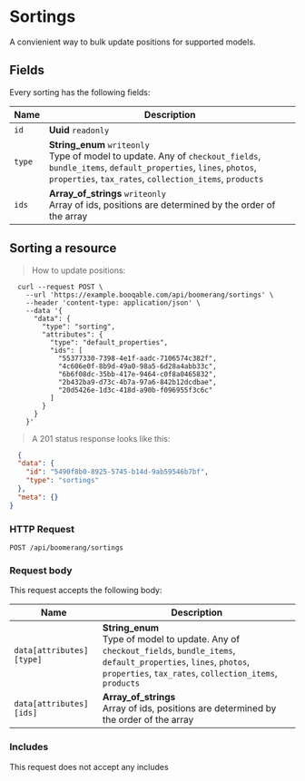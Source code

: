 # Sortings

A convienient way to bulk update positions for supported models.

## Fields
Every sorting has the following fields:

Name | Description
-- | --
`id` | **Uuid** `readonly`<br>
`type` | **String_enum** `writeonly`<br>Type of model to update. Any of `checkout_fields`, `bundle_items`, `default_properties`, `lines`, `photos`, `properties`, `tax_rates`, `collection_items`, `products`
`ids` | **Array_of_strings** `writeonly`<br>Array of ids, positions are determined by the order of the array


## Sorting a resource



> How to update positions:

```shell
  curl --request POST \
    --url 'https://example.booqable.com/api/boomerang/sortings' \
    --header 'content-type: application/json' \
    --data '{
      "data": {
        "type": "sorting",
        "attributes": {
          "type": "default_properties",
          "ids": [
            "55377330-7398-4e1f-aadc-7106574c382f",
            "4c606e0f-8b9d-49a0-98a5-6d28a4abb33c",
            "6b6f08dc-35bb-417e-9464-c0f8a0465832",
            "2b432ba9-d73c-4b7a-97a6-842b12dcdbae",
            "20d5426e-1d3c-418d-a90b-f096955f3c6c"
          ]
        }
      }
    }'
```

> A 201 status response looks like this:

```json
  {
  "data": {
    "id": "5490f8b0-8925-5745-b14d-9ab59546b7bf",
    "type": "sortings"
  },
  "meta": {}
}
```

### HTTP Request

`POST /api/boomerang/sortings`

### Request body

This request accepts the following body:

Name | Description
-- | --
`data[attributes][type]` | **String_enum** <br>Type of model to update. Any of `checkout_fields`, `bundle_items`, `default_properties`, `lines`, `photos`, `properties`, `tax_rates`, `collection_items`, `products`
`data[attributes][ids]` | **Array_of_strings** <br>Array of ids, positions are determined by the order of the array


### Includes

This request does not accept any includes